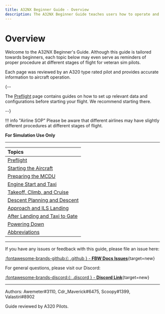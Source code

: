 ```yaml
---
title: A32NX Beginner Guide - Overview
description: The A32NX Beginner Guide teaches users how to operate and fly the FlyByWire A32NX aircraft.
---
```


<link rel="stylesheet" href="../../../stylesheets/toc-tables.css">

# Overview

Welcome to the A32NX Beginner's Guide. Although this guide is tailored towards beginners, each topic below may even serve as reminders of proper procedure at different stages of flight for veteran sim pilots.

Each page was reviewed by an A320 type rated pilot and provides accurate information to aircraft operation.

{--

The [Preflight](preflight.md) page contains guides on how to set up relevant data and configurations before starting your flight. We recommend starting there.

--}

!!! info "Airline SOP"
    Please be aware that different airlines may have slightly different procedures at different stages of flight.

**For Simulation Use Only**

---

| Topics                                               |
|:-----------------------------------------------------|
| [Preflight](preflight.md)                            |
| [Starting the Aircraft](starting-the-aircraft.md)    |
| [Preparing the MCDU](preparing-mcdu.md)              |
| [Engine Start and Taxi](engine-start-taxi.md)        |
| [Takeoff, Climb, and Cruise](takeoff-climb-cruise.md) |
| [Descent Planning and Descent](descent.md)           |
| [Approach and ILS Landing](landing.md)               |
| [After Landing and Taxi to Gate](after-landing.md)   |
| [Powering Down](powering-down.md)                    |
| [Abbreviations](../../airliner/abbreviations.md)                 |

---

If you have any issues or feedback with this guide, please file an issue here:

[:fontawesome-brands-github:{: .github } -  **FBW Docs Issues**](https://github.com/flybywiresim/docs/issues){target=new}

For general questions, please visit our Discord:

[:fontawesome-brands-discord:{: .discord } - **Discord Link**](https://discord.gg/flybywire){target=new}

---

Authors: Awemeter#3110, Cdr_Maverick#6475, Scoopy#1399, Valastiri#8902

Guide reviewed by A320 Pilots.
